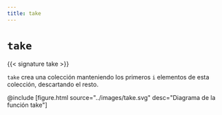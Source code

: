 ```yaml
---
title: take
---
```


# `take`

{{< signature take >}}

`take` crea una colección manteniendo los primeros `i` elementos de esta colección, descartando el resto.

@include [figure.html source="../images/take.svg" desc="Diagrama de la función take"]
